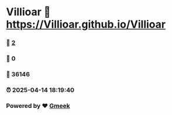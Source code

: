 # Villioar :link: https://Villioar.github.io/Villioar 
### :page_facing_up: [2](https://Villioar.github.io/Villioar/tag.html) 
### :speech_balloon: 0 
### :hibiscus: 36146 
### :alarm_clock: 2025-04-14 18:19:40 
### Powered by :heart: [Gmeek](https://github.com/Meekdai/Gmeek)
